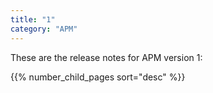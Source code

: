 ```yaml
---
title: "1"
category: "APM"
---
```


These are the release notes for APM version 1:

{{% number_child_pages sort="desc" %}}
